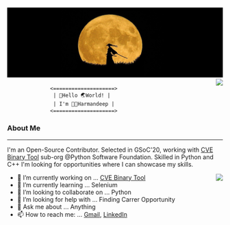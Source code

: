                                                  

[![intro](https://github.com/SinghHrmn/SinghHrmn/blob/master/img/intro_main.jpg)]()<a href="">
  <img align="right" src="https://github-readme-stats.vercel.app/api?username=SinghHrmn&theme=vision-friendly-dark&show_icons=true&hide_border=true" />
</a>

                  
                  <====================>
                   | 👋️Hello 🌏️World! | 
                   | I'm 👨‍💻️Harmandeep |
                  <====================>

### About Me
---------------------------------

I'm an Open-Source Contributor. Selected in GSoC'20, working with [CVE Binary Tool](https://github.com/intel/cve-bin-tool) sub-org @Python Software Foundation. Skilled in Python and C++ I'm looking for opportunities where I can showcase my skills.

<a href="">
  <img align="right" src="https://github-readme-stats.vercel.app/api/top-langs/?username=SinghHrmn&layout=compact&theme=vision-friendly-dark" />
</a>

- 🔭 I’m currently working on ... [CVE Binary Tool](https://github.com/intel/cve-bin-tool)
- 🌱 I’m currently learning ... Selenium
- 👯 I’m looking to collaborate on ... Python
- 🤔 I’m looking for help with ... Finding Carrer Opportunity 
- 💬 Ask me about ... Anything
- 📫 How to reach me: ... [Gmail](singh.hrmn98@gmail.com), [LinkedIn](https://www.linkedin.com/in/harmandeepsingh7/)
<!--
- 😄 Pronouns: ... 
- ⚡ Fun fact: ...
-->


